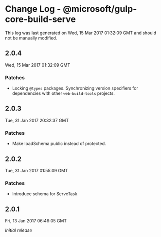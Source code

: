 # Change Log - @microsoft/gulp-core-build-serve

This log was last generated on Wed, 15 Mar 2017 01:32:09 GMT and should not be manually modified.

## 2.0.4
Wed, 15 Mar 2017 01:32:09 GMT

### Patches

- Locking `@types` packages. Synchronizing version specifiers for dependencies with other `web-build-tools` projects.

## 2.0.3
Tue, 31 Jan 2017 20:32:37 GMT

### Patches

- Make loadSchema public instead of protected.

## 2.0.2
Tue, 31 Jan 2017 01:55:09 GMT

### Patches

- Introduce schema for ServeTask

## 2.0.1
Fri, 13 Jan 2017 06:46:05 GMT

*Initial release*

